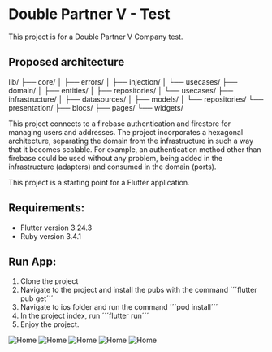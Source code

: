 # Double Partner V - Test

This project is for a Double Partner V Company test.

## Proposed architecture

lib/
├── core/
│   ├── errors/
│   ├── injection/
│   └── usecases/
├── domain/
│   ├── entities/
│   ├── repositories/
│   └── usecases/
├── infrastructure/
│   ├── datasources/
│   ├── models/
│   └── repositories/
└── presentation/
├── blocs/
├── pages/
└── widgets/


This project connects to a firebase authentication and firestore for managing users and addresses.
The project incorporates a hexagonal architecture, separating the domain from the infrastructure in 
such a way that it becomes scalable. For example, an authentication method other than firebase could 
be used without any problem, being added in the infrastructure (adapters) and consumed in the domain 
(ports).

This project is a starting point for a Flutter application.

## Requirements:

- Flutter version 3.24.3
- Ruby version 3.4.1

## Run App:

1. Clone the project
2. Navigate to the project and install the pubs with the command ´´´flutter pub get´´´ 
3. Navigate to ios folder and run the command ´´´pod install´´´
4. In the project index, run ´´´flutter run´´´
5. Enjoy the project.

![Home](https://i.postimg.cc/CMXKPfPy/temp-Image2-Hck-Go.avif)
![Home](https://i.postimg.cc/br7NsKDY/temp-Imagec-C57-BP.avif)
![Home](https://i.postimg.cc/XJDv0ZnC/temp-Imagep9-N89a.avif)
![Home](https://i.postimg.cc/J0Dz71hd/temp-Image-UIgze7.avif)
![Home](https://i.postimg.cc/4d33MvRG/temp-Image-Zd-Muke.avif)